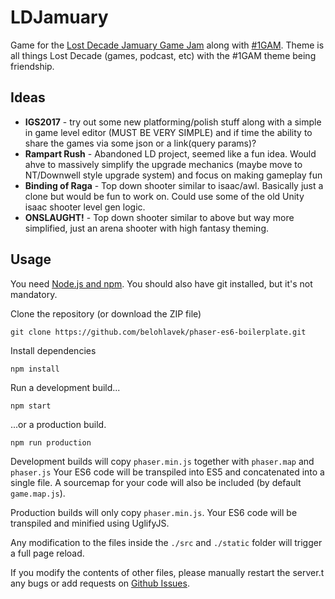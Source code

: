 # LDJamuary

Game for the [Lost Decade Jamuary Game Jam](https://itch.io/jam/jamuary) along with [#1GAM](https://twitter.com/search?q=%231GAM&lang=en). Theme is all things Lost Decade (games, podcast, etc) with the #1GAM theme being friendship.

## Ideas
* __IGS2017__ - try out some new platforming/polish stuff along with a simple in game level editor (MUST BE VERY SIMPLE) and if time the ability to share the games via some json or a link(query params)?
* __Rampart Rush__ - Abandoned LD project, seemed like a fun idea. Would ahve to massively simplify the upgrade mechanics (maybe move to NT/Downwell style upgrade system) and focus on making gameplay fun
* __Binding of Raga__ - Top down shooter similar to isaac/awl. Basically just a clone but would be fun to work on. Could use some of the old Unity isaac shooter level gen logic.
* __ONSLAUGHT!__ - Top down shooter similar to above but way more simplified, just an arena shooter with high fantasy theming.

## Usage

You need [Node.js and npm](https://nodejs.org/). You should also have git installed, but it's not mandatory.

Clone the repository (or download the ZIP file)

`git clone https://github.com/belohlavek/phaser-es6-boilerplate.git`

Install dependencies

`npm install`

Run a development build...

`npm start`

...or a production build.

`npm run production`

Development builds will copy `phaser.min.js` together with `phaser.map` and `phaser.js`
Your ES6 code will be transpiled into ES5 and concatenated into a single file.
A sourcemap for your code will also be included (by default `game.map.js`).

Production builds will only copy `phaser.min.js`. Your ES6 code will be transpiled and
minified using UglifyJS.

Any modification to the files inside the `./src` and `./static` folder will trigger a full page reload.

If you modify the contents of other files, please manually restart the server.t any bugs or add requests on [Github Issues](https://github.com/belohlavek/phaser-es6-boilerplate/issues).
